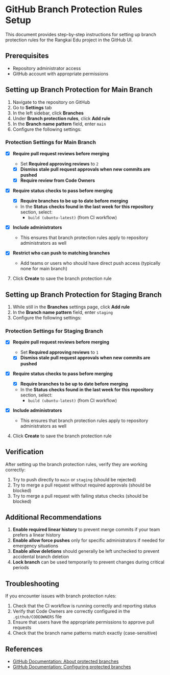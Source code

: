 # GitHub Branch Protection Rules Setup

This document provides step-by-step instructions for setting up branch protection rules for the Rangkai Edu project in the GitHub UI.

## Prerequisites

- Repository administrator access
- GitHub account with appropriate permissions

## Setting up Branch Protection for Main Branch

1. Navigate to the repository on GitHub
2. Go to **Settings** tab
3. In the left sidebar, click **Branches**
4. Under **Branch protection rules**, click **Add rule**
5. In the **Branch name pattern** field, enter `main`
6. Configure the following settings:

### Protection Settings for Main Branch

- [x] **Require pull request reviews before merging**
  - Set **Required approving reviews** to `2`
  - [x] **Dismiss stale pull request approvals when new commits are pushed**
  - [x] **Require review from Code Owners**

- [x] **Require status checks to pass before merging**
  - [x] **Require branches to be up to date before merging**
  - In the **Status checks found in the last week for this repository** section, select:
    - `build (ubuntu-latest)` (from CI workflow)

- [x] **Include administrators**
  - This ensures that branch protection rules apply to repository administrators as well

- [x] **Restrict who can push to matching branches**
  - Add teams or users who should have direct push access (typically none for main branch)

7. Click **Create** to save the branch protection rule

## Setting up Branch Protection for Staging Branch

1. While still in the **Branches** settings page, click **Add rule**
2. In the **Branch name pattern** field, enter `staging`
3. Configure the following settings:

### Protection Settings for Staging Branch

- [x] **Require pull request reviews before merging**
  - Set **Required approving reviews** to `1`
  - [x] **Dismiss stale pull request approvals when new commits are pushed**

- [x] **Require status checks to pass before merging**
  - [x] **Require branches to be up to date before merging**
  - In the **Status checks found in the last week for this repository** section, select:
    - `build (ubuntu-latest)` (from CI workflow)

- [x] **Include administrators**
  - This ensures that branch protection rules apply to repository administrators as well

4. Click **Create** to save the branch protection rule

## Verification

After setting up the branch protection rules, verify they are working correctly:

1. Try to push directly to `main` or `staging` (should be rejected)
2. Try to merge a pull request without required approvals (should be blocked)
3. Try to merge a pull request with failing status checks (should be blocked)

## Additional Recommendations

1. **Enable required linear history** to prevent merge commits if your team prefers a linear history
2. **Enable allow force pushes** only for specific administrators if needed for emergency situations
3. **Enable allow deletions** should generally be left unchecked to prevent accidental branch deletion
4. **Lock branch** can be used temporarily to prevent changes during critical periods

## Troubleshooting

If you encounter issues with branch protection rules:

1. Check that the CI workflow is running correctly and reporting status
2. Verify that Code Owners are correctly configured in the `.github/CODEOWNERS` file
3. Ensure that users have the appropriate permissions to approve pull requests
4. Check that the branch name patterns match exactly (case-sensitive)

## References

- [GitHub Documentation: About protected branches](https://docs.github.com/en/repositories/configuring-branches-and-merges-in-your-repository/defining-the-mergeability-of-pull-requests/about-protected-branches)
- [GitHub Documentation: Configuring protected branches](https://docs.github.com/en/repositories/configuring-branches-and-merges-in-your-repository/defining-the-mergeability-of-pull-requests/configuring-protected-branches)